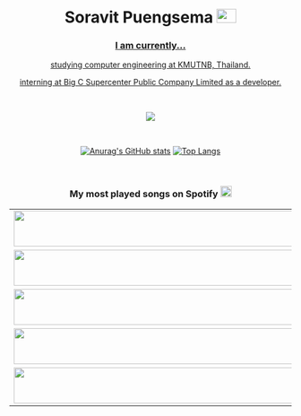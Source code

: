 
<h1 align="center">Soravit Puengsema 
	<a href="https://www.linkedin.com/in/soravit-puengsema/" target="blank" />
	<img src="https://raw.githubusercontent.com/rahuldkjain/github-profile-readme-generator/master/src/images/icons/Social/linked-in-alt.svg" alt="soravit puengsema" height="25" width="35" />
</h1>

<h3 align="center" >
	I am currently...
</h3>
<p align="center" >
	studying computer engineering at KMUTNB, Thailand.
</p>
<p align="center" >
	interning at Big C Supercenter Public Company Limited as a developer.
</p>

<br>

<p align="center">
  <a href="https://skillicons.dev">
    <img src="https://skillicons.dev/icons?i=js,java,py,react,vue,processing,nodejs,spring,firebase,postgres,mysql,mongodb,postman,figma" />
  </a>
</p>

<br>

<div align="center">
      
[![Anurag's GitHub stats](https://github-readme-stats.vercel.app/api?username=soravitpuengsema&theme=github_dark&show_icons=true&hide=prs,issues)](https://github.com/anuraghazra/github-readme-stats)
[![Top Langs](https://github-readme-stats.vercel.app/api/top-langs/?username=soravitpuengsema&theme=github_dark&langs_count=3)](https://github.com/anuraghazra/github-readme-stats)

</div>     
      
<br>

<h3 align="center" >
	My most played songs on Spotify 
	<a href="https://open.spotify.com/user/cklixag9xakd9l4bw8mecoy36" target="blank" />
	<img src="https://upload.wikimedia.org/wikipedia/commons/thumb/1/19/Spotify_logo_without_text.svg/1024px-Spotify_logo_without_text.svg.png" alt="spotify" height="20" width="20" />
</h3>
<table align="center">
  	<tbody>
    		<tr>
      			<td><a href="https://natemoo-re-fork.vercel.app/top-tracks?i=1&open"><img src="https://natemoo-re-fork.vercel.app/top-tracks?i=1" width="540" height="64"></a></td>
			<td><a href="https://natemoo-re-fork.vercel.app/top-tracks?i=6&open"><img src="https://natemoo-re-fork.vercel.app/top-tracks?i=6" width="540" height="64"></a></td>
    		</tr>
    		<tr></tr> <!-- hide gray row -->
    		<tr>
      			<td><a href="https://natemoo-re-fork.vercel.app/top-tracks?i=2&open"><img src="https://natemoo-re-fork.vercel.app/top-tracks?i=2" width="540" height="64"></a></td>
			<td><a href="https://natemoo-re-fork.vercel.app/top-tracks?i=7&open"><img src="https://natemoo-re-fork.vercel.app/top-tracks?i=7" width="540" height="64"></a></td>
    		</tr>
    		<tr></tr> <!-- hide gray row -->
    		<tr>
      			<td><a href="https://natemoo-re-fork.vercel.app/top-tracks?i=3&open"><img src="https://natemoo-re-fork.vercel.app/top-tracks?i=3" width="540" height="64"></a></td>
			<td><a href="https://natemoo-re-fork.vercel.app/top-tracks?i=8&open"><img src="https://natemoo-re-fork.vercel.app/top-tracks?i=8" width="540" height="64"></a></td>
    		</tr>
		<tr></tr> <!-- hide gray row -->
    		<tr>
      			<td><a href="https://natemoo-re-fork.vercel.app/top-tracks?i=4&open"><img src="https://natemoo-re-fork.vercel.app/top-tracks?i=4" width="540" height="64"></a></td>
			<td><a href="https://natemoo-re-fork.vercel.app/top-tracks?i=9&open"><img src="https://natemoo-re-fork.vercel.app/top-tracks?i=9" width="540" height="64"></a></td>
    		</tr>
		<tr></tr> <!-- hide gray row -->
    		<tr>
      			<td><a href="https://natemoo-re-fork.vercel.app/top-tracks?i=5&open"><img src="https://natemoo-re-fork.vercel.app/top-tracks?i=5" width="540" height="64"></a></td>
			<td><a href="https://natemoo-re-fork.vercel.app/top-tracks?i=10&open"><img src="https://natemoo-re-fork.vercel.app/top-tracks?i=10" width="540" height="64"></a></td>
    		</tr>
	</tbody>
</table>
